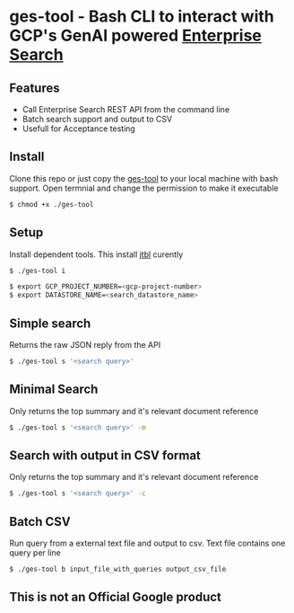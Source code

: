 # ges-tool - Bash CLI to interact with GCP's GenAI powered [Enterprise Search](https://cloud.google.com/enterprise-search)

## Features
- Call Enterprise Search REST API from the command line
- Batch search support and output to CSV
- Usefull for Acceptance testing

## Install
Clone this repo or just copy the [ges-tool](./ges-tool) to your local  machine with bash support. Open termnial and change the permission to make it executable

```bash
$ chmod +x ./ges-tool
```

## Setup

Install dependent tools. This install [jtbl](https://github.com/kellyjonbrazil/jtbl) curently

```bash
$ ./ges-tool i
```

```bash
$ export GCP_PROJECT_NUMBER=<gcp-project-number> 
$ export DATASTORE_NAME=<search_datastore_name>
```

## Simple search
Returns the raw JSON reply from the API

```bash
$ ./ges-tool s '<search query>'
```

## Minimal Search
Only returns the top summary and it's relevant document reference
```bash
$ ./ges-tool s '<search query>' -m
```

## Search with output in CSV format
Only returns the top summary and it's relevant document reference
```bash
$ ./ges-tool s '<search query>' -c
```

## Batch CSV 

Run query from a external text file and output to csv. Text file contains one query per line

```bash
$ ./ges-tool b input_file_with_queries output_csv_file
```

## This is not an Official Google product